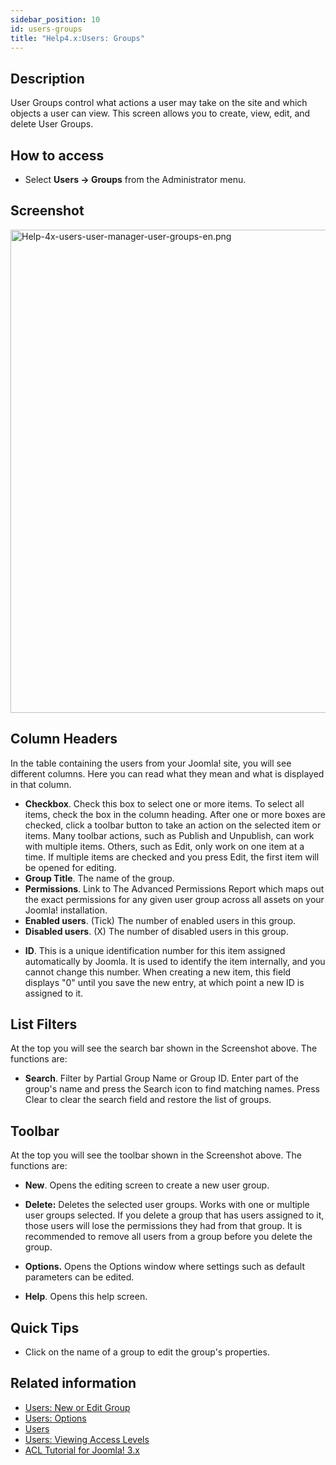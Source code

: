 ```yaml
---
sidebar_position: 10
id: users-groups
title: "Help4.x:Users: Groups"
---
```

## Description

User Groups control what actions a user may take on the site and which
objects a user can view. This screen allows you to create, view, edit,
and delete User Groups.

## How to access

- Select **Users **→** Groups** from the Administrator menu.

## Screenshot

<img
src="https://docs.joomla.org/images/a/a9/Help-4x-users-user-manager-user-groups-en.png"
decoding="async" data-file-width="800" data-file-height="773"
width="800" height="773"
alt="Help-4x-users-user-manager-user-groups-en.png" />

## Column Headers

In the table containing the users from your Joomla! site, you will see
different columns. Here you can read what they mean and what is
displayed in that column.

- **Checkbox**. Check this box to select one or more items. To select
  all items, check the box in the column heading. After one or more
  boxes are checked, click a toolbar button to take an action on the
  selected item or items. Many toolbar actions, such as Publish and
  Unpublish, can work with multiple items. Others, such as Edit, only
  work on one item at a time. If multiple items are checked and you
  press Edit, the first item will be opened for editing.
- **Group Title**. The name of the group.
- **Permissions**. Link to The Advanced Permissions Report which maps
  out the exact permissions for any given user group across all assets
  on your Joomla! installation.
- **Enabled users**. (Tick) The number of enabled users in this group.
- **Disabled users**. (X) The number of disabled users in this group.

<!-- -->

- **ID**. This is a unique identification number for this item assigned
  automatically by Joomla. It is used to identify the item internally,
  and you cannot change this number. When creating a new item, this
  field displays "0" until you save the new entry, at which point a new
  ID is assigned to it.

## List Filters

At the top you will see the search bar shown in the Screenshot above.
The functions are:

- **Search**. Filter by Partial Group Name or Group ID. Enter part of
  the group's name and press the Search icon to find matching names.
  Press Clear to clear the search field and restore the list of groups.

## Toolbar

At the top you will see the toolbar shown in the Screenshot above. The
functions are:

- **New**. Opens the editing screen to create a new user group.

<!-- -->

- **Delete:** Deletes the selected user groups. Works with one or
  multiple user groups selected. If you delete a group that has users
  assigned to it, those users will lose the permissions they had from
  that group. It is recommended to remove all users from a group before
  you delete the group.

<!-- -->

- **Options.** Opens the Options window where settings such as default
  parameters can be edited.

<!-- -->

- **Help**. Opens this help screen.

## Quick Tips

- Click on the name of a group to edit the group's properties.

## Related information

- [Users: New or Edit
  Group](https://docs.joomla.org/Help4.x:Users:_New_or_Edit_Group/en "Help4.x:Users: New or Edit Group/en")
- [Users:
  Options](https://docs.joomla.org/Help4.x:Users:_Options/en "Help4.x:Users: Options/en")
- [Users](https://docs.joomla.org/Help4.x:Users/en "Help4.x:Users/en")
- [Users: Viewing Access
  Levels](https://docs.joomla.org/Help4.x:Users:_Viewing_Access_Levels/en "Help4.x:Users: Viewing Access Levels/en")
- [ACL Tutorial for Joomla!
  3.x](https://docs.joomla.org/J3.x:Access_Control_List_Tutorial/en "J3.x:Access Control List Tutorial/en")
